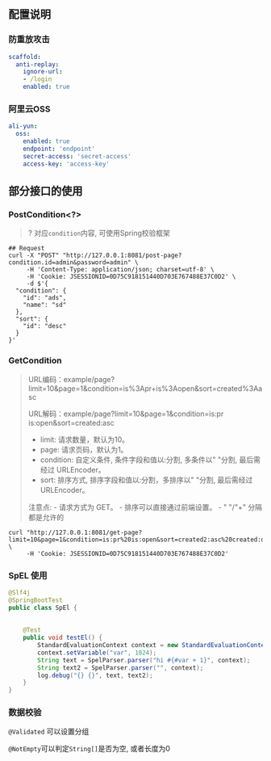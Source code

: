 ## 配置说明

### 防重放攻击
```yml
scaffold:
  anti-replay:
    ignore-url:
    - /login
    enabled: true
```

### 阿里云OSS
```yaml
ali-yun:
  oss:
    enabled: true
    endpoint: 'endpoint'
    secret-access: 'secret-access'
    access-key: 'access-key'
```

## 部分接口的使用
### PostCondition<?>
> ? 对应`condition`内容, 可使用Spring校验框架
```cURL
## Request
curl -X "POST" "http://127.0.0.1:8081/post-page?condition.id=admin&password=admin" \
     -H 'Content-Type: application/json; charset=utf-8' \
     -H 'Cookie: JSESSIONID=0D75C918151440D703E767488E37C0D2' \
     -d $'{
  "condition": {
    "id": "ads",
    "name": "sd"
  },
  "sort": {
    "id": "desc"
  }
}'

```
### GetCondition
>  URL编码：example/page?limit=10&page=1&condition=is%3Apr+is%3Aopen&sort=created%3Aasc 
>
>  URL解码：example/page?limit=10&page=1&condition=is:pr is:open&sort=created:asc
>  - limit: 请求数量，默认为10。
>  - page: 请求页码，默认为1。
>  - condition: 自定义条件, 条件字段和值以:分割, 多条件以" "分割, 最后需经过 URLEncoder。
>  - sort: 排序方式, 排序字段和值以:分割，多排序以" "分割, 最后需经过 URLEncoder。
>  <p>
>  注意点:
>  - 请求方式为 GET。
>  - 排序可以直接通过前端设置。
>  - " "/"+" 分隔都是允许的

```cURL
curl "http://127.0.0.1:8081/get-page?limit=10&page=1&condition=is:pr%20is:open&sort=created2:asc%20created:desc" \
     -H 'Cookie: JSESSIONID=0D75C918151440D703E767488E37C0D2'
```

### SpEL 使用

```java
@Slf4j
@SpringBootTest
public class SpEl {
    
    
    @Test
    public void testEl() {
        StandardEvaluationContext context = new StandardEvaluationContext();
        context.setVariable("var", 1024);
        String text = SpelParser.parser("hi #{#var + 1}", context);
        String text2 = SpelParser.parser("", context);
        log.debug("{} {}", text, text2);
    }
}
```

### 数据校验
`@Validated` 可以设置分组

`@NotEmpty`可以判定`String[]`是否为空, 或者长度为0
